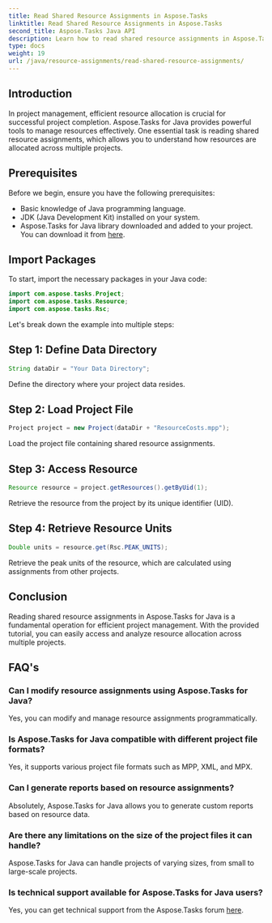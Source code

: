 ```yaml
---
title: Read Shared Resource Assignments in Aspose.Tasks
linktitle: Read Shared Resource Assignments in Aspose.Tasks
second_title: Aspose.Tasks Java API
description: Learn how to read shared resource assignments in Aspose.Tasks for Java. Enhance project management efficiency with step-by-step tutorials.
type: docs
weight: 19
url: /java/resource-assignments/read-shared-resource-assignments/
---
```

## Introduction
In project management, efficient resource allocation is crucial for successful project completion. Aspose.Tasks for Java provides powerful tools to manage resources effectively. One essential task is reading shared resource assignments, which allows you to understand how resources are allocated across multiple projects.
## Prerequisites
Before we begin, ensure you have the following prerequisites:
- Basic knowledge of Java programming language.
- JDK (Java Development Kit) installed on your system.
- Aspose.Tasks for Java library downloaded and added to your project. You can download it from [here](https://releases.aspose.com/tasks/java/).

## Import Packages
To start, import the necessary packages in your Java code:
```java
import com.aspose.tasks.Project;
import com.aspose.tasks.Resource;
import com.aspose.tasks.Rsc;
```

Let's break down the example into multiple steps:
## Step 1: Define Data Directory
```java
String dataDir = "Your Data Directory";
```
Define the directory where your project data resides.
## Step 2: Load Project File
```java
Project project = new Project(dataDir + "ResourceCosts.mpp");
```
Load the project file containing shared resource assignments.
## Step 3: Access Resource
```java
Resource resource = project.getResources().getByUid(1);
```
Retrieve the resource from the project by its unique identifier (UID).
## Step 4: Retrieve Resource Units
```java
Double units = resource.get(Rsc.PEAK_UNITS);
```
Retrieve the peak units of the resource, which are calculated using assignments from other projects.

## Conclusion
Reading shared resource assignments in Aspose.Tasks for Java is a fundamental operation for efficient project management. With the provided tutorial, you can easily access and analyze resource allocation across multiple projects.
## FAQ's
### Can I modify resource assignments using Aspose.Tasks for Java?
Yes, you can modify and manage resource assignments programmatically.
### Is Aspose.Tasks for Java compatible with different project file formats?
Yes, it supports various project file formats such as MPP, XML, and MPX.
### Can I generate reports based on resource assignments?
Absolutely, Aspose.Tasks for Java allows you to generate custom reports based on resource data.
### Are there any limitations on the size of the project files it can handle?
Aspose.Tasks for Java can handle projects of varying sizes, from small to large-scale projects.
### Is technical support available for Aspose.Tasks for Java users?
Yes, you can get technical support from the Aspose.Tasks forum [here](https://forum.aspose.com/c/tasks/15).
